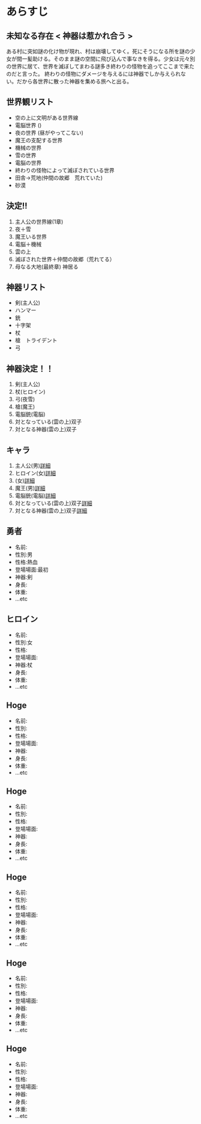 # あらすじ
## 未知なる存在 < 神器は惹かれ合う >
 ある村に突如謎の化け物が現れ、村は崩壊してゆく。死にそうになる所を謎の少女が間一髪助ける。そのまま謎の空間に飛び込んで事なきを得る。少女は元々別の世界に居て、世界を滅ぼしてまわる謎多き終わりの怪物を追ってここまで来たのだと言った。
終わりの怪物にダメージを与えるには神器でしか与えられない。だから各世界に散った神器を集める旅へと出る。

## 世界観リスト
- 空の上に文明がある世界線
- 電脳世界 ()
- 夜の世界 (昼がやってこない)
- 魔王の支配する世界 
- 機械の世界
- 雪の世界
- 電脳の世界
- 終わりの怪物によって滅ぼされている世界
- 田舎→荒地(仲間の故郷　荒れていた)
- 砂漠

## 決定!!
1. 主人公の世界線(1章)
2. 夜＋雪
3. 魔王いる世界
4. 電脳＋機械
5. 雲の上
6. 滅ぼされた世界＋仲間の故郷（荒れてる）
7. 母なる大地(最終章) 神居る

## 神器リスト
-  剣(主人公)
- ハンマー
- 銃
- 十字架
- 杖
- 槍　トライデント
- 弓

## 神器決定！！
1. 剣(主人公)
2. 杖(ヒロイン)
3. 弓(夜雪)
4. 槍(魔王)
5. 電脳銃(電脳)
6. 対となっている(雲の上)双子
7. 対となる神器(雲の上)双子

## キャラ
1. 主人公(男)[詳細](#jump-1)
2. ヒロイン(女)[詳細](#jump-2)
3. (女)[詳細](#jump-3)
4. 魔王(男)[詳細](#jump-4)
5. 電脳銃(電脳)[詳細](#jump-5)
6. 対となっている(雲の上)双子[詳細](#jump-6)
7. 対となる神器(雲の上)双子[詳細](#jump-7)

<a name="jump-1"></a>
## 勇者
- 名前:
- 性別:男
- 性格:熱血
- 登場場面:最初
- 神器:剣
- 身長:
- 体重:
- ...etc

<a name="jump-2"></a>
## ヒロイン
- 名前:
- 性別:女
- 性格:
- 登場場面:
- 神器:杖
- 身長:
- 体重:
- ...etc

<a name="jump-3"></a>
## Hoge
- 名前:
- 性別:
- 性格:
- 登場場面:
- 神器:
- 身長:
- 体重:
- ...etc

<a name="jump-4"></a>
## Hoge
- 名前:
- 性別:
- 性格:
- 登場場面:
- 神器:
- 身長:
- 体重:
- ...etc

<a name="jump-5"></a>
## Hoge
- 名前:
- 性別:
- 性格:
- 登場場面:
- 神器:
- 身長:
- 体重:
- ...etc

<a name="jump-6"></a>
## Hoge
- 名前:
- 性別:
- 性格:
- 登場場面:
- 神器:
- 身長:
- 体重:
- ...etc

<a name="jump-7"></a>
## Hoge
- 名前:
- 性別:
- 性格:
- 登場場面:
- 神器:
- 身長:
- 体重:
- ...etc
